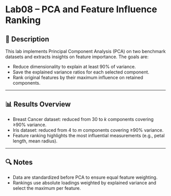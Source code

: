 # Lab08 – PCA and Feature Influence Ranking

## 📝 Description

This lab implements Principal Component Analysis (PCA) on two benchmark datasets and extracts insights on feature importance. The goals are:

* Reduce dimensionality to explain at least 90% of variance.
* Save the explained variance ratios for each selected component.
* Rank original features by their maximum influence on retained components.

---

## 📊 Results Overview

* Breast Cancer dataset: reduced from 30 to *k* components covering ≥90% variance.
* Iris dataset: reduced from 4 to *m* components covering ≥90% variance.
* Feature ranking highlights the most influential measurements (e.g., petal length, mean radius).

---

## 🔍 Notes

* Data are standardized before PCA to ensure equal feature weighting.
* Rankings use absolute loadings weighted by explained variance and select the maximum per feature.
